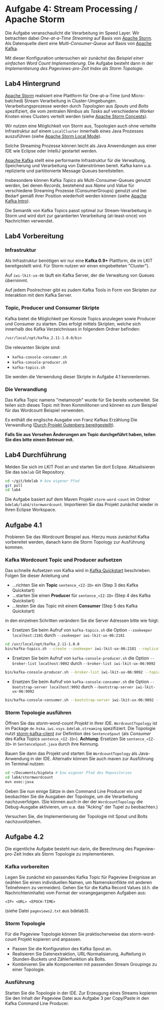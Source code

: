 # Aufgabe 4: Stream Processing / Apache Storm

Die Aufgabe veranschaulicht die Verarbeitung im Speed Layer. Wir betrachten
dabei *One-at-a-Time Streaming* auf Basis von [Apache
Storm](http://storm.apache.org/). Als Datenquelle dient eine
*Multi-Consumer-Queue* auf Basis von [Apache Kafka](http://kafka.apache.org/).

Mit dieser Konfiguration untersuchen wir zunächst das *Beispiel einer einfachen
Word Count Implementierung*. Die Aufgabe besteht dann in der *Implementierung
des Pageviews-pro-Zeit Index als Storm Topologie*.

## Lab4 Hintergrund

[Apache Storm](http://storm.apache.org/) realisiert eine Plattform für
One-at-a-Time (und Micro-batched) Stream Verarbeitung in Cluster-Umgebungen.
Verarbeitungsprozesse werden durch *Topologien* aus *Spouts* und *Bolts*
spezifiziert, die vom zentralen *Nimbus* als *Tasks* auf verschiedene *Worker*
Knoten eines Clusters verteilt werden (siehe [Apache Storm
Concepts](http://storm.apache.org/releases/current/Concepts.html)).

Wir nutzen eine Möglichkeit von Storm aus, Topologien auch ohne verteilte
Infrastruktur auf einem `LocalCluster` innerhalb eines Java Prozesses
auszuführen (siehe [Apache Storm Local
Mode](http://storm.apache.org/releases/current/Local-mode.html)).

Solche Streaming Prozesse können leicht als Java Anwendungen aus einer IDE wie
Eclipse oder IntelliJ gestartet werden.

[Apache Kafka](http://kafka.apache.org/) stellt eine performante Infrastruktur
für die Verwaltung, Speicherung und Verarbeitung von Datenströmen bereit. Kafka
kann u.a. replizierte und partitionierte Message Queues bereitstellen.

Insbesondere können Kafka *Topics* als Multi-Consumer-Queues genutzt werden, bei
denen *Records*, bestehend aus *Name* und *Value* für verschiedene Streaming
Prozesse (ConsumerGroups) genutzt und bei Bedarf gemäß ihrer Position wiederholt
werden können (siehe [Apache Kafka Intro](http://kafka.apache.org/intro)).

Die Semantik von Kafka Topics passt optimal zur Stream-Verarbeitung in Storm und
wird dort zur garantierten Verarbeitung (at-least-once) von Nachrichten
verwendet.

## Lab4 Vorbereitung

### Infrastruktur

Als Infrastruktur benötigen wir nur eine **Kafka 0.9+** Plattform, die im LKIT
bereitgestellt wird. Für Storm nutzen wir einen eingebetteten "Cluster").

Auf `iwi-lkit-ux-06` läuft ein Kafka Server, der die Verwaltung von Queues
übernimmt.

Auf jedem Poolrechner gibt es zudem Kafka Tools in Form von Skripten zur
Interaktion mit dem Kafka Server.

### Topic, Producer und Consumer Skripte

Kafka bietet die Möglichkeit per Konsole Topics anzulegen sowie Producer und
Consumer zu starten. Dies erfolgt mittels Skripten, welche sich innerhalb des
Kafka Verzeichnisses in folgendem Ordner befinden:

```bash
/usr/local/opt/kafka_2.11-1.0.0/bin
```

Die relevanten Skripte sind:  

- `kafka-console-consumer.sh`
- `kafka-console-producer.sh`  
- `kafka-topics.sh`

Sie werden die Verwendung dieser Skripte in Aufgabe 4.1 kennenlernen.

### Die Verwandlung

Das Kafka Topic namens "metamorph" wurde für Sie bereits vorbereitet. Sie teilen
sich dieses Topic mit Ihren Kommilitonen und können es zum Beispiel für das
Wordcount Beispiel verwenden.

Es enthält die englische Ausgabe von Franz Kafkas Erzählung Die Verwandlung
([Durch Projekt Gutenberg
bereitgestellt](http://www.gutenberg.org/ebooks/5200)).

**Falls Sie aus Versehen Änderungen am Topic durchgeführt haben, teilen Sie dies
bitte einem Betreuer mit.**

## Lab4 Durchführung

Melden Sie sich im LKIT Pool an und starten Sie dort Eclipse. Aktualisieren Sie
das `bdelab` Git Repository.

```bash
cd ~/git/bdelab # bzw eigener Pfad
git pull
cd lab4
```

Die Aufgabe basiert auf dem Maven Projekt `storm-word-count` im Ordner
`bdelab/lab4/stormwordcount`. Importieren Sie das Projekt zunächst wieder in
Ihren Eclipse Workspace.

## Aufgabe 4.1

Probieren Sie das Wordcount Beispiel aus. Hierzu muss zunächst Kafka vorbereitet
werden, danach kann die Storm Topology zur Ausführung kommen.

### Kafka Wordcount Topic und Producer aufsetzen

Das schnelle Aufsetzen von Kafka wird in [Kafka
Quickstart](http://kafka.apache.org/quickstart) beschrieben. Folgen Sie dieser
Anleitung und

- ...richten Sie ein **Topic** `sentence_<IZ-ID>` ein (Step 3 des Kafka
  Quickstart)
- ...starten Sie einen **Producer** für `sentence_<IZ-ID>` (Step 4 des Kafka
  Quickstart)
- ...testen Sie das Topic mit einem **Consumer** (Step 5 des Kafka Quickstart)

in den einzelnen Schritten verändern Sie die Server Adressen bitte wie folgt:

- Ersetzen Sie beim Aufruf von `kafka-topics.sh` die Option `--zookeeper
  localhost:2181` durch `--zookeeper iwi-lkit-ux-06:2181`

```bash
cd /usr/local/opt/kafka_2.11-1.0.0
bin/kafka-topics.sh --create --zookeeper iwi-lkit-ux-06:2181 --replication-factor 1 --partitions 1 --topic sentence_<IZ-ID>
```

- Ersetzen Sie beim Aufruf von `kafka-console-producer.sh` die Option
  `--broker-list localhost:9092` durch `--broker-list iwi-lkit-ux-06:9092`

```bash
bin/kafka-console-producer.sh --broker-list iwi-lkit-ux-06:9092 --topic sentence_<IZ-ID>
```

- Ersetzen Sie beim Aufruf von `kafka-console-consumer.sh` die Option
  `--bootstrap-server localhost:9092` durch `--bootstrap-server
  iwi-lkit-ux-06:9092`

```bash
bin/kafka-console-consumer.sh --bootstrap-server iwi-lkit-ux-06:9092 --topic sentence_<IZ-ID> --from-beginning
```

### Storm Topologie ausführen

Öffnen Sie das *storm-word-count Projekt* in Ihrer IDE. `WordcountTopology` ist
im Package `de.hska.iwi.vsys.bdelab.streaming` spezifiziert. Die Topologie nutzt
[storm-kafka-client](https://github.com/apache/storm/tree/v1.0.2/external/storm-kafka-client)
zur Definition des `SentenceSpout` (als *Consumer* des Kafka Topics
`sentence_<IZ-ID>`). **Achtung:** Ersetzen Sie `sentence_<IZ-ID>` in
`SentenceSpout.java` durch ihre Kennung.

Bauen Sie dann das Projekt und starten Sie `WordcountTopology` als
Java-Anwendung in der IDE. Alternativ können Sie auch maven zur Ausführung im
Terminal nutzen:

```bash
cd ~/Documents/bigdata # bzw eigener Pfad des Repositories
cd lab4/stormwordcount
mvn exec:java
```

Geben Sie nun einige Sätze in den Command Line Producer ein und beobachten Sie
die Ausgaben der Topologie, um die Verarbeitung nachzuverfolgen. (Sie können
auch in der der `WordcountTopology` die Debug-Ausgabe aktivieren, um u.a. das
"Acking" der Tupel zu beobachten.)

Versuchen Sie, die Implementierung der Topologie mit Spout und Bolts
nachzuvollziehen.

## Aufgabe 4.2

Die eigentliche Aufgabe besteht nun darin, die Berechnung des Pageview-pro-Zeit
Index als Storm Topologie zu implementieren.

### Kafka vorbereiten

Legen Sie zunächst ein passendes Kafka Topic für Pageview Ereignisse an (wählen
Sie einen individuellen Namen, um Namenskonflikte mit anderen Teilnehmern zu
vermeiden). Gehen Sie für die Kafka Record Values (d.h. die Nachrichteninhalte)
vom Format der vorangegangenen Aufgaben aus:

```text
<IP> <URL> <EPOCH-TIME>
```

(siehe Datei `pageviews2.txt` aus bdelab3).

### Storm Topologie

Für die Pageview Topologie können Sie praktischerweise das storm-word-count
Projekt kopieren und anpassen.

- Passen Sie die Konfiguration des Kafka Spout an.
- Realisieren Sie Datenextraktion, URL-Normalisierung, Aufteilung in
  Stunden-Buckets und Zählerfunktion als Bolts.
- Kombinieren Sie alle Komponenten mit passenden Stream Groupings zu einer
  Topologie.

### Ausführung

Starten Sie die Topologie in der IDE. Zur Erzeugung eines Streams kopieren Sie
den Inhalt der Pageview Datei aus Aufgabe 3 per Copy/Paste in den Kafka Command
Line Producer.
